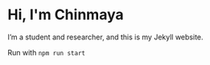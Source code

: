 # Hi, I'm Chinmaya
I’m a student and researcher, and this is my Jekyll website.

Run with  `npm run start`
